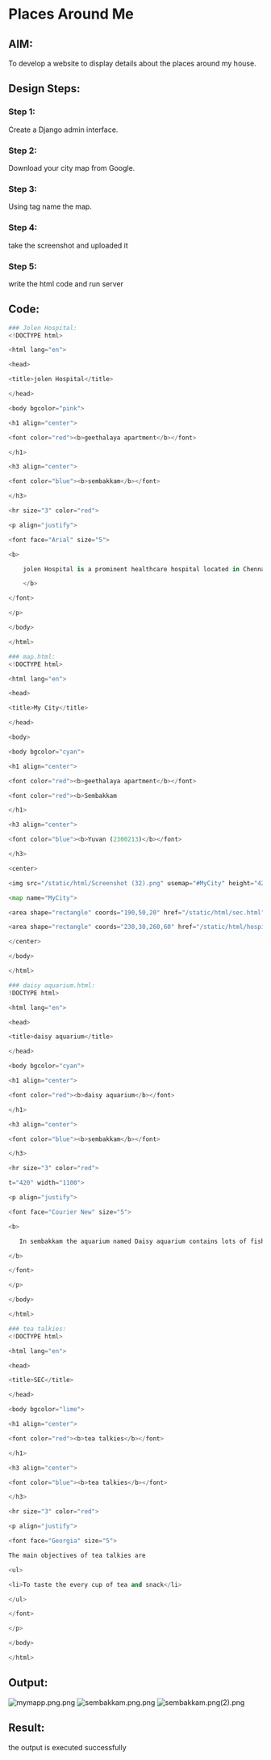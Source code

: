 # Places Around Me
## AIM:
To develop a website to display details about the places around my house.

## Design Steps:

### Step 1:
Create a Django admin interface.
### Step 2:
Download your city map from Google.
### Step 3:
Using <map> tag name the map.
### Step 4:
take the screenshot and uploaded it
### Step 5:
write the html code and run server

## Code:
```py
### Jolen Hospital:
<!DOCTYPE html>

<html lang="en">

<head>

<title>jolen Hospital</title>

</head>

<body bgcolor="pink">

<h1 align="center">

<font color="red"><b>geethalaya apartment</b></font>

</h1>

<h3 align="center">

<font color="blue"><b>sembakkam</b></font>

</h3>

<hr size="3" color="red">

<p align="justify">

<font face="Arial" size="5">

<b>

    jolen Hospital is a prominent healthcare hospital located in Chennai, Tamil Nadu, India.

    </b>

</font>

</p>

</body>

</html>

### map.html:
<!DOCTYPE html>

<html lang="en">

<head>

<title>My City</title>

</head>

<body>

<body bgcolor="cyan">

<h1 align="center">

<font color="red"><b>geethalaya apartment</b></font>

<font color="red"><b>Sembakkam

</h1>

<h3 align="center">

<font color="blue"><b>Yuvan (2300213)</b></font>

</h3>

<center>

<img src="/static/html/Screenshot (32).png" usemap="#MyCity" height="420" width="1100">

<map name="MyCity">

<area shape="rectangle" coords="190,50,20" href="/static/html/sec.html" title="geethalaya apartment"

<area shape="rectangle" coords="230,30,260,60" href="/static/html/hospital.html" title="tea talkies"> <area shape="circle" coords="400,350,50" href="/static/html/boyshostel.html" title="SEC Boys Hostel"> <area shape="circle" sords="400,200,75" href="/static/html/ground.html" title="Cricket Ground"> <area shape="rectangle" coords="490,150,870,320" href="/static/html/sembakkam.html" title="sembakkam"> </map>

</center>

</body>

</html>

### daisy aquarium.html:
!DOCTYPE html>

<html lang="en">

<head>

<title>daisy aquarium</title>

</head>

<body bgcolor="cyan">

<h1 align="center">

<font color="red"><b>daisy aquarium</b></font>

</h1>

<h3 align="center">

<font color="blue"><b>sembakkam</b></font>

</h3>

<hr size="3" color="red">

t="420" width="1100">

<p align="justify">

<font face="Courier New" size="5">

<b>

   In sembakkam the aquarium named Daisy aquarium contains lots of fishes

</b>

</font>

</p>

</body>

</html>

### tea talkies:
<!DOCTYPE html>

<html lang="en">

<head>

<title>SEC</title>

</head>

<body bgcolor="lime">

<h1 align="center">

<font color="red"><b>tea talkies</b></font>

</h1>

<h3 align="center">

<font color="blue"><b>tea talkies</b></font>

</h3>

<hr size="3" color="red">

<p align="justify">

<font face="Georgia" size="5">

The main objectives of tea talkies are

<ul>

<li>To taste the every cup of tea and snack</li>

</ul>

</font>

</p>

</body>

</html>
```

## Output:
![mymapp.png.png](./mymapp.png.png)
![sembakkam.png.png](./sembakkam.png.png)
![sembakkam.png(2).png](./sembakkam.png(2).png)

## Result:
the output is executed successfully
